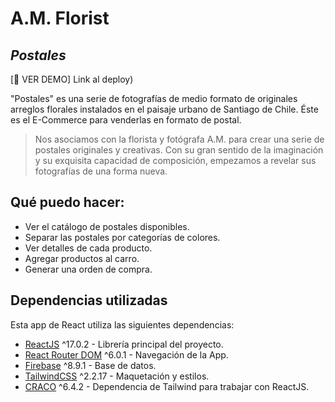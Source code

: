 # A.M. Florist
## _Postales_

[︎🔗 VER DEMO] Link al deploy)

"Postales" es una serie de fotografías de medio formato de originales arreglos florales instalados en el paisaje urbano de Santiago de Chile. Éste es el E-Commerce para venderlas en formato de postal.


>Nos asociamos con la florista y fotógrafa A.M. para crear una serie de postales originales y creativas. Con su gran sentido de la imaginación y su exquisita capacidad de composición, empezamos a revelar sus fotografías de una forma nueva.


## Qué puedo hacer:

- Ver el catálogo de postales disponibles.
- Separar las postales por categorías de colores.
- Ver detalles de cada producto.
- Agregar productos al carro.
- Generar una orden de compra.


## Dependencias utilizadas

Esta app de React utiliza las siguientes dependencias:

- [ReactJS](https://es.reactjs.org/) ^17.0.2 - Librería principal del proyecto.
- [React Router DOM](https://v5.reactrouter.com/web/example/basic) ^6.0.1 - Navegación de la App.
- [Firebase](https://firebase.google.com/) ^8.9.1 - Base de datos.
- [TailwindCSS](https://tailwindcss.com/) ^2.2.17 - Maquetación y estilos.
- [CRACO](https://tailwindcss.com/docs/guides/create-react-app) ^6.4.2 - Dependencia de Tailwind para trabajar con ReactJS.
